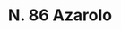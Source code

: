 ---
title: "N. 86 Azarolo"
permalink: "/edition/plant086/"
plant-name: "N. 86"
plant-number: "086"
plant-xml: "/assets/xml/plant086.xml"
plant-img1: "/assets/img/plant086_verso.jpg"
plant-img2: "/assets/img/plant086.jpg"
plant-title: "N. 86 Azarolo"
plant-taxon-link: "http://www.worldfloraonline.org/taxon/wfo-0000988173"
plant-taxon-content: "[Crataegus Azarolus L.]"
layout: single-xml
---